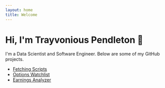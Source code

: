 ```yaml
---
layout: home
title: Welcome
---
```


# Hi, I'm Trayvonious Pendleton 👋

I'm a Data Scientist and Software Engineer. Below are some of my GitHub projects.

- [Fetching Scripts](https://github.com/trayp20/fetching_scripts)
- [Options Watchlist](https://github.com/trayp20/options_watchlist)
- [Earnings Analyzer](https://github.com/trayp20/earnings_data)
